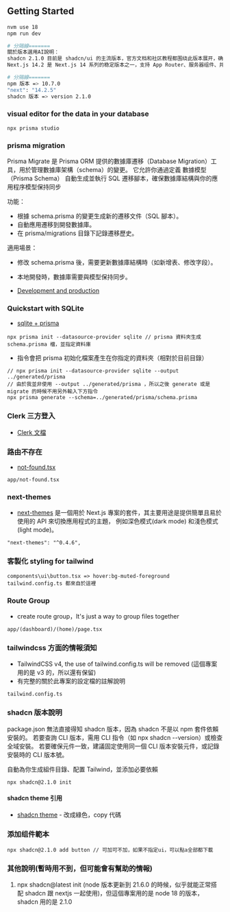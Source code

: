 ## Getting Started

```bash
nvm use 18
npm run dev

# 分隔線=======
關於版本選用AI說明：
shadcn 2.1.0 目前是 shadcn/ui 的主流版本，官方文档和社区教程都围绕此版本展开，确保了组件库与最新的 Tailwind CSS 4.x 以及现代 React/Next.js 项目的兼容性。 (目前該專案用的是tailwind v3)
Next.js 14.2 是 Next.js 14 系列的稳定版本之一，支持 App Router、服务器组件、并发特性等现代特性。shadcn/ui 官方推荐与 Next.js 14.x 搭配使用，因为这能充分发挥两者的优势，比如更好的服务端渲染和组件复用

# 分隔線=======
npm 版本 => 10.7.0
"next": "14.2.5"
shadcn 版本 => version 2.1.0

```

### visual editor for the data in your database

```
npx prisma studio
```

### prisma migration

Prisma Migrate 是 Prisma ORM 提供的數據庫遷移（Database Migration）工具，用於管理數據庫架構（schema）的變更。
它允許你通過定義 數據模型（Prisma Schema） 自動生成並執行 SQL 遷移腳本，確保數據庫結構與你的應用程序模型保持同步

功能：

- 根據 schema.prisma 的變更生成新的遷移文件（SQL 腳本）。
- 自動應用遷移到開發數據庫。
- 在 prisma/migrations 目錄下記錄遷移歷史。

適用場景：

- 修改 schema.prisma 後，需要更新數據庫結構時（如新增表、修改字段）。
- 本地開發時，數據庫需要與模型保持同步。

- [Development and production](hhttps://www.prisma.io/docs/orm/prisma-migrate/workflows/development-and-production)

### Quickstart with SQLite

- [sqlite + prisma ](https://www.prisma.io/docs/getting-started/quickstart-sqlite)

```
npx prisma init --datasource-provider sqlite // prisma 資料夾生成 schema.prisma 檔，並指定資料庫
```

- 指令會把 prisma 初始化檔案產生在你指定的資料夾（相對於目前目錄）

```
// npx prisma init --datasource-provider sqlite --output ../generated/prisma
// 由於我並非使用 --output ../generated/prisma ，所以之後 generate 或是 migrate 的時候不用另外輸入下方指令
npx prisma generate --schema=../generated/prisma/schema.prisma
```

### Clerk 三方登入

- [Clerk 文檔](https://clerk.com/docs/components/clerk-provider)

### 路由不存在

- [not-found.tsx](https://nextjs.org/docs/app/api-reference/file-conventions/not-found)

```
app/not-found.tsx
```

### next-themes

- [next-themes](https://ui.shadcn.com/docs/dark-mode/next)
  是一個用於 Next.js 專案的套件，其主要用途是提供簡單且易於使用的 API 來切換應用程式的主題，
  例如深色模式(dark mode) 和淺色模式(light mode)。

```
"next-themes": "^0.4.6",
```

### 客製化 styling for tailwind

```
components\ui\button.tsx => hover:bg-muted-foreground
tailwind.config.ts 都來自於這裡
```

### Route Group

- create route group，It's just a way to group files together

```
app/(dashboard)/(home)/page.tsx
```

### tailwindcss 方面的情報須知

- TailwindCSS v4, the use of tailwind.config.ts will be removed (這個專案用的是 v3 的，所以還有保留)
- 有完整的關於此專案的設定檔的註解說明

```
tailwind.config.ts
```

### shadcn 版本說明

package.json 無法直接得知 shadcn 版本，因為 shadcn 不是以 npm 套件依賴安裝的。
若要查詢 CLI 版本，需用 CLI 指令（如 npx shadcn --version）或檢查全域安裝。
若要確保元件一致，建議固定使用同一個 CLI 版本安裝元件，或記錄安裝時的 CLI 版本號。

自動為你生成組件目錄、配置 Tailwind，並添加必要依賴

```
npx shadcn@2.1.0 init
```

#### shadcn theme 引用

- [shadcn theme](https://ui.shadcn.com/themes) - 改成綠色，copy 代碼

### 添加组件範本

```
npx shadcn@2.1.0 add button // 可加可不加，如果不指定ui，可以點a全部都下載
```

### 其他說明(暫時用不到，但可能會有幫助的情報)

1. npx shadcn@latest init (node 版本更新到 21.6.0 的時候，似乎就能正常搭配 shadcn 跟 nextjs 一起使用)，但這個專案用的是 node 18 的版本，shadcn 用的是 2.1.0

```

```
